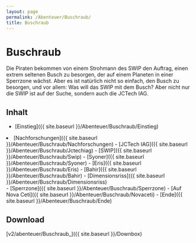 ```yaml
---
layout: page
permalink: /Abenteuer/Buschraub/
title: Buschraub
---
```


# Buschraub

Die Piraten bekommen von einem Strohmann des SWIP den Auftrag, einen extrem seltenen Busch zu besorgen, der auf einem Planeten in einer Sperrzone wächst. Aber es ist natürlich nicht so einfach, den Busch zu besorgen, und vor allem: Was will das SWIP mit dem Busch? Aber nicht nur die SWIP ist auf der Suche, sondern auch die JCTech IAG.

## Inhalt

- [Einstieg]({{ site.baseurl }}/Abenteuer/Buschraub/Einstieg)
<li>[Nachforschungen]({{ site.baseurl }}/Abenteuer/Buschraub/Nachforschungen)
- [JCTech IAG]({{ site.baseurl }}/Abenteuer/Buschraub/Jctechiag)
- [SWIP]({{ site.baseurl }}/Abenteuer/Buschraub/Swip)
- [Syoner]({{ site.baseurl }}/Abenteuer/Buschraub/Syoner)
- [Eris]({{ site.baseurl }}/Abenteuer/Buschraub/Eris)
- [Bahir]({{ site.baseurl }}/Abenteuer/Buschraub/Bahir)
- [Dimensionsriss]({{ site.baseurl }}/Abenteuer/Buschraub/Dimensionsriss)

</li>
- [Sperrzone]({{ site.baseurl }}/Abenteuer/Buschraub/Sperrzone)
- [Auf Nova Ceti]({{ site.baseurl }}/Abenteuer/Buschraub/Novaceti)
- [Ende]({{ site.baseurl }}/Abenteuer/Buschraub/Ende)

## Download

[v2/abenteuer/Buschraub_]({{ site.baseurl }}/Downbox)
